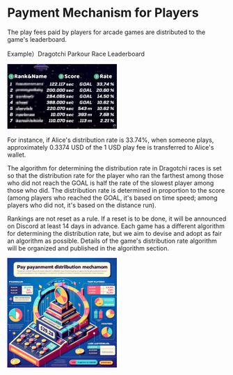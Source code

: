 # Payment Mechanism for Players

The play fees paid by players for arcade games are distributed to the game's leaderboard.

Example）Dragotchi Parkour Race Leaderboard
<div style="display: flex; flex-direction: row; align-items: center;">
    <div style="max-width: 50%;">
        <img src="../images/exampleLeaderBoard.png" alt="Leaderboard Example" style="max-width: 100%; height: auto;">
    </div>
    <div style="max-width: 50%;">
    </div>
</div>

For instance, if Alice's distribution rate is 33.74%, when someone plays, approximately 0.3374 USD of the 1 USD play fee is transferred to Alice's wallet.

The algorithm for determining the distribution rate in Dragotchi races is set so that the distribution rate for the player who ran the farthest among those who did not reach the GOAL is half the rate of the slowest player among those who did. The distribution rate is determined in proportion to the score (among players who reached the GOAL, it's based on time speed; among players who did not, it's based on the distance run).

Rankings are not reset as a rule. If a reset is to be done, it will be announced on Discord at least 14 days in advance. Each game has a different algorithm for determining the distribution rate, but we aim to devise and adopt as fair an algorithm as possible. Details of the game's distribution rate algorithm will be organized and published in the algorithm section.

<div style="display: flex; flex-direction: row; align-items: center;">
    <div style="max-width: 50%;">
        <img src="../images/paymentworld.webp" alt="paymentworld" style="max-width: 100%; height: auto;">
    </div>
    <div style="max-width: 50%;">
    </div>
</div>

